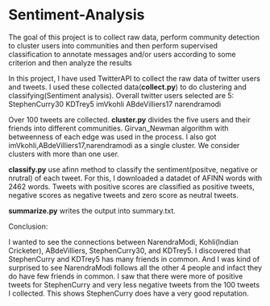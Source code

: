 # Sentiment-Analysis
The goal of this project is to collect raw data, perform community detection to cluster users into communities and then perform supervised classification to annotate messages and/or users according to some criterion and then analyze the results

In this project, I have used TwitterAPI to collect the raw data of twitter users and tweets.
I used these collected data(**collect.py**) to do clustering and classifying(Sentiment analysis).
Overall twitter users selected are 5:
StephenCurry30
KDTrey5
imVkohli
ABdeVilliers17
narendramodi

Over 100 tweets are collected.
**cluster.py** divides the five users and their friends into different communities.
Girvan_Newman algorithm with betweenness of each edge was used in the process.
I also got imVkohli,ABdeVilliers17,narendramodi as a single cluster.
We consider clusters with more than one user.

**classify.py** use afinn method to classify the sentiment(positve, negative or nrutral) of each tweet.
For this, I downloaded a datadet of AFINN words with 2462 words.
Tweets with positive scores are classified as positive tweets, negative scores as negative tweets and zero score as neutral tweets.

**summarize.py** writes the output into summary.txt.

Conclusion:

I wanted to see the connections between NarendraModi, Kohli(Indian Cricketer), ABdeVilliers, StephenCurry30, and KDTrey5.
I discovered that StephenCurry and KDTrey5 has many friends in common. And I was kind of surprised to see NarendraModi 
follows all the other 4 people and infact they do have few friends in common.
I saw that there were more of positive tweets for StephenCurry and very less negative tweets from the 100 tweets I collected.
This shows StephenCurry does have a very good reputation.

